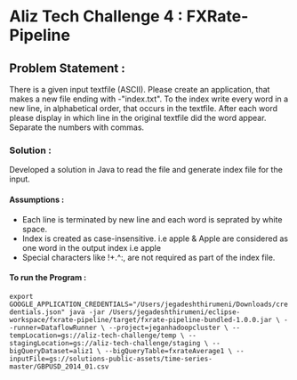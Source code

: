 # Aliz Tech Challenge 4 : FXRate-Pipeline

## Problem Statement :

There is a given input textfile (ASCII). Please create an application, that makes a new file ending with -"index.txt". To the index write every word in a new line, in alphabetical order, that occurs in the textfile. After each word please display in which line in the original textfile did the word appear. Separate the numbers with commas.

### Solution :

Developed a solution in Java to read the file and generate index file for the input.

#### Assumptions :

* Each line is terminated by new line and each word is seprated by white space.
* Index is created as case-insensitive. i.e apple & Apple are considered as one word in the output index i.e apple
* Special characters like !+.^:, are not required as part of the index file.

#### To run the Program :

`export GOOGLE_APPLICATION_CREDENTIALS="/Users/jegadeshthirumeni/Downloads/credentials.json"
java -jar /Users/jegadeshthirumeni/eclipse-workspace/fxrate-pipeline/target/fxrate-pipeline-bundled-1.0.0.jar \
--runner=DataflowRunner \
--project=jeganhadoopcluster \
--tempLocation=gs://aliz-tech-challenge/temp \
--stagingLocation=gs://aliz-tech-challenge/staging \
--bigQueryDataset=aliz1 \
--bigQueryTable=fxrateAverage1 \
--inputFile=gs://solutions-public-assets/time-series-master/GBPUSD_2014_01.csv`



